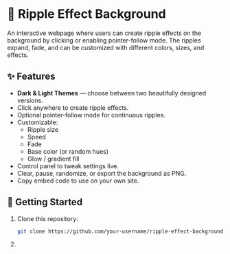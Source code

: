 # 🌊 Ripple Effect Background

An interactive webpage where users can create ripple effects on the background by clicking or enabling pointer-follow mode. The ripples expand, fade, and can be customized with different colors, sizes, and effects.

## ✨ Features
- **Dark & Light Themes** — choose between two beautifully designed versions.
- Click anywhere to create ripple effects.
- Optional pointer-follow mode for continuous ripples.
- Customizable:
  - Ripple size
  - Speed
  - Fade
  - Base color (or random hues)
  - Glow / gradient fill
- Control panel to tweak settings live.
- Clear, pause, randomize, or export the background as PNG.
- Copy embed code to use on your own site.

## 🚀 Getting Started
1. Clone this repository:
   ```bash
   git clone https://github.com/your-username/ripple-effect-background.git
2. 
